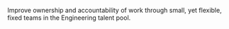 Improve ownership and accountability of work through small, yet flexible, fixed teams in the Engineering talent pool.